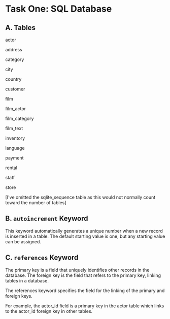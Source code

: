 # Task One: SQL Database
## A. Tables
actor 

address

category

city

country

customer

film

film_actor

film_category

film_text

inventory

language

payment

rental

staff

store

[I've omitted the sqlite_sequence table as this would not normally count toward the number of tables]

## B. `autoincrement` Keyword
This keyword automatically generates a unique number when a new record is inserted in a table. The default starting value is one, but any starting value can be assigned.

## C. `references` Keyword
The primary key is a field that uniquely identifies other records in the database.  The foreign key is the field that refers to the primary key, linking tables in a database.

The references keyword specifies the field for the linking of the primary and foreign keys.

For example, the actor_id field is a primary key in the actor table which links to the actor_id foreign key in other tables.